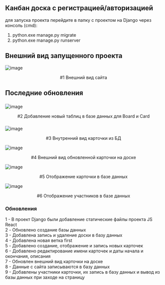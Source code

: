## Канбан доска с регистрацией/авторизацией ##

для запуска проекта перейдите в папку с проектом на Django через консоль (cmd):
1. python.exe manage.py migrate
2. python.exe manage.py runserver


## Внешний вид запущенного проекта ##

![image](https://github.com/sinedfq/kanbandesk/assets/99001435/291e25fd-240c-4b3f-ae83-a36fe40491a0)

<div align = "center"> #1 Внешний вид сайта</div>

## Последние обновления ##

### 
![image](https://github.com/sinedfq/kanbandesk/assets/99001435/e6a25a6b-94a9-4d46-9730-44733458b188)
<div align = "center"> #2 Добавление новый таблиц в базе данных для Board и Card </div>

###

![image](https://github.com/sinedfq/kanbandesk/assets/99001435/5fb3539d-a97d-4086-bcea-9bc5c3c36b6e)

<div align = "center"> #3 Внутренний вид карточки из БД </div>

![image](https://github.com/sinedfq/kanbandesk/assets/99001435/51b14f38-03d5-43c1-8fca-f9a7814c6c32)

<div align = "center"> #4 Внешний вид обновленной карточки на доске </div>

![image](https://github.com/sinedfq/kanbandesk/assets/99001435/3ca14d31-8485-4d43-9d8c-c88797162961)

<div align = "center"> #5 Отображение карточки в базе данных </div>

![image](https://github.com/sinedfq/kanbandesk/assets/99001435/62433a05-c539-4a61-8262-9122d6e5f760)

<div align = "center"> #6 Отображение участников в базе данных </div>

### Обновления
1 - В проект Django были добавление статические файлы проекта JS React <br>
2 - Обновлено создание базы данных <br>
3 - Добавлена запись и удаление доски в базу данных <br>
4 - Добавлена новая ветка first <br>
5 - Добавлено создание, отображение и запись новых карточек <br>
6 - Добавлено редактирование имени карточек и даты начала и окончания, описания <br>
7 - Обновлен внешний вид карточки на доске <br>
8 - Данные с сайта записываются в базу данных <br>
9 - Добавлены участники карточки, их запись в базу данных и вывод из базы данных при заходе на страницу


